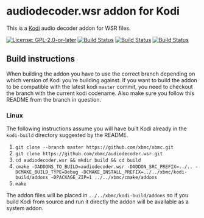 # audiodecoder.wsr addon for Kodi

This is a [Kodi](https://kodi.tv) audio decoder addon for WSR files.

[![License: GPL-2.0-or-later](https://img.shields.io/badge/License-GPL%20v2+-blue.svg)](LICENSE.md)
[![Build Status](https://travis-ci.org/xbmc/audiodecoder.wsr.svg?branch=Matrix)](https://travis-ci.org/xbmc/audiodecoder.wsr/branches)
[![Build Status](https://dev.azure.com/teamkodi/binary-addons/_apis/build/status/xbmc.audiodecoder.wsr?branchName=Matrix)](https://dev.azure.com/teamkodi/binary-addons/_build/latest?definitionId=20&branchName=Matrix)
[![Build Status](https://jenkins.kodi.tv/view/Addons/job/xbmc/job/audiodecoder.wsr/job/Matrix/badge/icon)](https://jenkins.kodi.tv/blue/organizations/jenkins/xbmc%2Faudiodecoder.wsr/branches/)
<!--- [![Build Status](https://ci.appveyor.com/api/projects/status/github/xbmc/audiodecoder.wsr?branch=Matrix&svg=true)](https://ci.appveyor.com/project/xbmc/audiodecoder-wsr?branch=Matrix) -->

## Build instructions

When building the addon you have to use the correct branch depending on which version of Kodi you're building against. 
If you want to build the addon to be compatible with the latest kodi `master` commit, you need to checkout the branch with the current kodi codename.
Also make sure you follow this README from the branch in question.

### Linux

The following instructions assume you will have built Kodi already in the `kodi-build` directory 
suggested by the README.

1. `git clone --branch master https://github.com/xbmc/xbmc.git`
2. `git clone https://github.com/xbmc/audiodecoder.wsr.git`
3. `cd audiodecoder.wsr && mkdir build && cd build`
4. `cmake -DADDONS_TO_BUILD=audiodecoder.wsr -DADDON_SRC_PREFIX=../.. -DCMAKE_BUILD_TYPE=Debug -DCMAKE_INSTALL_PREFIX=../../xbmc/kodi-build/addons -DPACKAGE_ZIP=1 ../../xbmc/cmake/addons`
5. `make`

The addon files will be placed in `../../xbmc/kodi-build/addons` so if you build Kodi from source and run it directly 
the addon will be available as a system addon.
